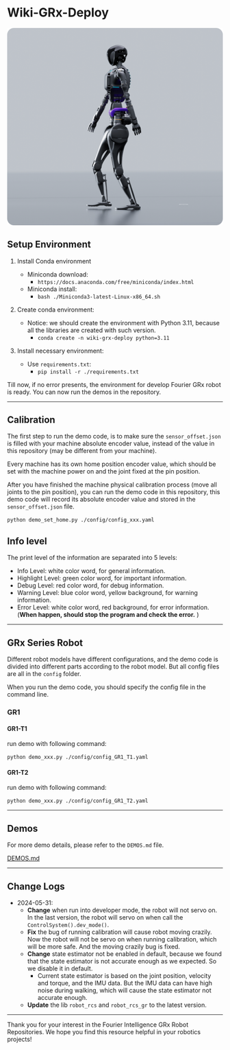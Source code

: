 # Wiki-GRx-Deploy

![](pictures/1.png)

## Setup Environment

1. Install Conda environment
    - Miniconda download:
        - `https://docs.anaconda.com/free/miniconda/index.html`
    - Miniconda install:
        - `bash ./Miniconda3-latest-Linux-x86_64.sh`

2. Create conda environment:
    - Notice: we should create the environment with Python 3.11, because all the libraries are created with such version.
        - `conda create -n wiki-grx-deploy python=3.11`

3. Install necessary environment:
    - Use `requirements.txt`:
        - `pip install -r ./requirements.txt`

Till now, if no error presents, the environment for develop Fourier GRx robot is ready.
You can now run the demos in the repository.

---

## Calibration

The first step to run the demo code, is to make sure the `sensor_offset.json` is filled with your machine absolute encoder value,
instead of the value in this repository (may be different from your machine).

Every machine has its own home position encoder value,
which should be set with the machine power on and the joint fixed at the pin position.

After you have finished the machine physical calibration process (move all joints to the pin position),
you can run the demo code in this repository, this demo code will record its absolute encoder value and stored in the `sensor_offset.json` file.

```
python demo_set_home.py ./config/config_xxx.yaml
```

## Info level

The print level of the information are separated into 5 levels:

- Info Level: white color word, for general information.
- Highlight Level: green color word, for important information.
- Debug Level: red color word, for debug information.
- Warning Level: blue color word, yellow background, for warning information.
- Error Level: white color word, red background, for error information. (**When happen, should stop the program and check the error.**
  )

---

## GRx Series Robot

Different robot models have different configurations, and the demo code is divided into different parts according to the robot model.
But all config files are all in the `config` folder.

When you run the demo code, you should specify the config file in the command line.

### GR1

#### GR1-T1

run demo with following command:

```
python demo_xxx.py ./config/config_GR1_T1.yaml
```

#### GR1-T2

run demo with following command:

```
python demo_xxx.py ./config/config_GR1_T2.yaml
```

--- 

## Demos

For more demo details, please refer to the `DEMOS.md` file.

[DEMOS.md](DEMOS.md)

---

## Change Logs

- 2024-05-31:
    - **Change** when run into developer mode, the robot will not servo on. In the last version, the robot will servo on when call the `ControlSystem().dev_mode()`.
    - **Fix** the bug of running calibration will cause robot moving crazily. Now the robot will not be servo on when running calibration, which will be more safe. And the moving crazily bug is fixed.
    - **Change** state estimator not be enabled in default, because we found that the state estimator is not accurate enough as we expected. So we disable it in default.
        - Current state estimator is based on the joint position, velocity and torque, and the IMU data. But the IMU data can have high noise during walking, which will cause the state estimator not
          accurate enough.
    - **Update** the lib `robot_rcs` and `robot_rcs_gr` to the latest version.

---

Thank you for your interest in the Fourier Intelligence GRx Robot Repositories.
We hope you find this resource helpful in your robotics projects!